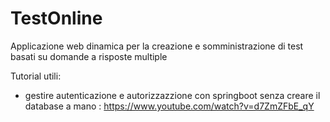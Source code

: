 # TestOnline
Applicazione web dinamica per la creazione e somministrazione di test basati su domande a risposte multiple

Tutorial utili:
 - gestire autenticazione e autorizzazzione con springboot senza creare il database a mano : https://www.youtube.com/watch?v=d7ZmZFbE_qY
